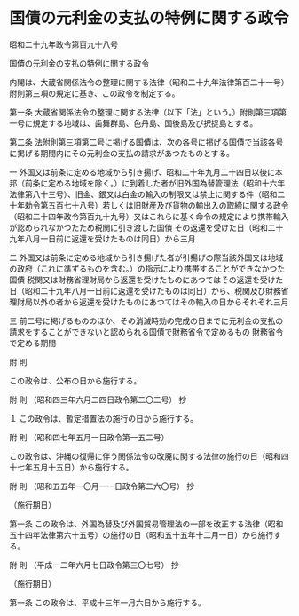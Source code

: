 # 国債の元利金の支払の特例に関する政令

昭和二十九年政令第百九十八号

国債の元利金の支払の特例に関する政令

内閣は、大蔵省関係法令の整理に関する法律（昭和二十九年法律第百二十一号）附則第三項の規定に基き、この政令を制定する。

第一条 大蔵省関係法令の整理に関する法律（以下「法」という。）附則第三項第一号に規定する地域は、歯舞群島、色丹島、国後島及び択捉島とする。

第二条 法附則第三項第二号に掲げる国債は、次の各号に掲げる国債で当該各号に掲げる期間内にその元利金の支払の請求があつたものとする。

一 外国又は前条に定める地域から引き揚げ、昭和二十年九月二十四日以後に本邦（前条に定める地域を除く。）に到着した者が旧外国為替管理法（昭和十六年法律第八十三号）、旧金、銀又は白金の輸入の制限又は禁止に関する件（昭和二十年勅令第五百七十八号）若しくは旧財産及び貨物の輸出入の取締に関する政令（昭和二十四年政令第百九十九号）又はこれらに基く命令の規定により携帯輸入が認められなかつたため税関に引き渡した国債 その返還を受けた日（昭和二十九年八月一日前に返還を受けたものは同日）から三月

二 外国又は前条に定める地域から引き揚げた者が引揚げの際当該外国又は地域の政府（これに準ずるものを含む。）の指示により携帯することができなかつた国債 税関又は財務省理財局から返還を受けたものにあつてはその返還を受けた日（昭和二十九年八月一日前に返還を受けたものは同日）から、税関及び財務省理財局以外の者から返還を受けたものにあつてはその輸入の日からそれぞれ三月

三 前二号に掲げるもののほか、その消滅時効の完成の日までに元利金の支払の請求をすることができないと認められる国債で財務省令で定めるもの 財務省令で定める期間

附 則

この政令は、公布の日から施行する。

附 則 （昭和四三年六月二四日政令第二〇二号） 抄

１ この政令は、暫定措置法の施行の日から施行する。

附 則 （昭和四七年五月一日政令第一五二号）

この政令は、沖縄の復帰に伴う関係法令の改廃に関する法律の施行の日（昭和四十七年五月十五日）から施行する。

附 則 （昭和五五年一〇月一一日政令第二六〇号） 抄

（施行期日）

第一条 この政令は、外国為替及び外国貿易管理法の一部を改正する法律（昭和五十四年法律第六十五号）の施行の日（昭和五十五年十二月一日）から施行する。

附 則 （平成一二年六月七日政令第三〇七号） 抄

（施行期日）

第一条 この政令は、平成十三年一月六日から施行する。
